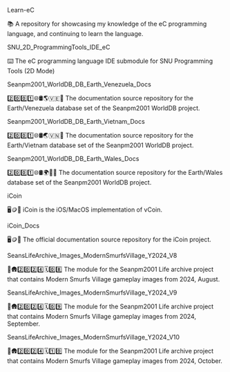 
Learn-eC

📚️ A repository for showcasing my knowledge of the eC programming language, and continuing to learn the language. 

SNU_2D_ProgrammingTools_IDE_eC

⌨️ The eC programming language IDE submodule for SNU Programming Tools (2D Mode)

Seanpm2001_WorldDB_DB_Earth_Venezuela_Docs

2️⃣️0️⃣️0️⃣️1️⃣️🌐️🛢️🌎️🇻🇪️📖️ The documentation source repository for the Earth/Venezuela database set of the Seanpm2001 WorldDB project. 

Seanpm2001_WorldDB_DB_Earth_Vietnam_Docs

2️⃣️0️⃣️0️⃣️1️⃣️🌐️🛢️🌏️🇻🇳️📖️ The documentation source repository for the Earth/Vietnam database set of the Seanpm2001 WorldDB project. 

Seanpm2001_WorldDB_DB_Earth_Wales_Docs

2️⃣️0️⃣️0️⃣️1️⃣️🌐️🛢️🌍️🏴󠁧󠁢󠁷󠁬󠁳󠁿️📖️ The documentation source repository for the Earth/Wales database set of the Seanpm2001 WorldDB project. 

iCoin

🖥️🪙️💾️ iCoin is the iOS/MacOS implementation of vCoin.

iCoin_Docs

🖥️🪙️📖️ The official documentation source repository for the iCoin project.

SeansLifeArchive_Images_ModernSmurfsVillage_Y2024_V8

🔵️🛖️2️⃣️0️⃣️2️⃣️4️⃣️🗓️0️⃣️8️⃣️ The module for the Seanpm2001 Life archive project that contains Modern Smurfs Village gameplay images from 2024, August.

SeansLifeArchive_Images_ModernSmurfsVillage_Y2024_V9

🔵️🛖️2️⃣️0️⃣️2️⃣️4️⃣️🗓️0️⃣️9️⃣️ The module for the Seanpm2001 Life archive project that contains Modern Smurfs Village gameplay images from 2024, September.

SeansLifeArchive_Images_ModernSmurfsVillage_Y2024_V10

🔵️🛖️2️⃣️0️⃣️2️⃣️4️⃣️🗓️1️⃣️0️⃣️ The module for the Seanpm2001 Life archive project that contains Modern Smurfs Village gameplay images from 2024, October.


